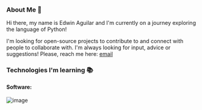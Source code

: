 ### About Me 👋

Hi there, my name is Edwin Aguilar and I'm currently on a journey exploring the language of Python!

I'm looking for open-source projects to contribute to and connect with people to collaborate with. I'm always looking for input, advice or suggestions! Please, reach me here: <a href="edwinlibniaguilar@gmail.com">email</a> 

### Technologies I'm learning 📚
#### Software: 
 ![image](https://user-images.githubusercontent.com/100698925/218178972-4e5158b8-0b61-439a-8399-9a648f73047e.png)

<!--
**elaguila626/elaguila626** is a ✨ _special_ ✨ repository because its `README.md` (this file) appears on your GitHub profile.


Here are some ideas to get you started:

- 🔭 I’m currently working on ...
- 🌱 I’m currently learning ...
- 👯 I’m looking to collaborate on ...
- 🤔 I’m looking for help with ...
- 💬 Ask me about ...
- 📫 How to reach me: ...
- 😄 Pronouns: ...
- ⚡ Fun fact: ...
-->
